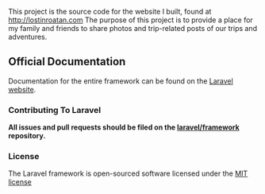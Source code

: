This project is the source code for the website I built, found at http://lostinroatan.com
The purpose of this project is to provide a place for my family and friends to share photos and trip-related posts of our trips and adventures.

## Official Documentation

Documentation for the entire framework can be found on the [Laravel website](http://laravel.com/docs).

### Contributing To Laravel

**All issues and pull requests should be filed on the [laravel/framework](http://github.com/laravel/framework) repository.**

### License

The Laravel framework is open-sourced software licensed under the [MIT license](http://opensource.org/licenses/MIT)

